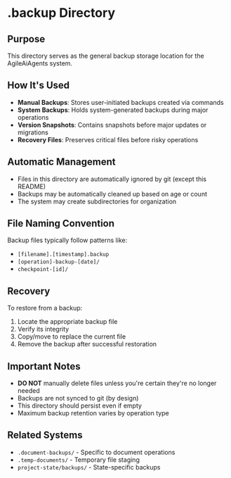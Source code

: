 # .backup Directory

## Purpose
This directory serves as the general backup storage location for the AgileAiAgents system.

## How It's Used
- **Manual Backups**: Stores user-initiated backups created via commands
- **System Backups**: Holds system-generated backups during major operations
- **Version Snapshots**: Contains snapshots before major updates or migrations
- **Recovery Files**: Preserves critical files before risky operations

## Automatic Management
- Files in this directory are automatically ignored by git (except this README)
- Backups may be automatically cleaned up based on age or count
- The system may create subdirectories for organization

## File Naming Convention
Backup files typically follow patterns like:
- `[filename].[timestamp].backup`
- `[operation]-backup-[date]/`
- `checkpoint-[id]/`

## Recovery
To restore from a backup:
1. Locate the appropriate backup file
2. Verify its integrity
3. Copy/move to replace the current file
4. Remove the backup after successful restoration

## Important Notes
- **DO NOT** manually delete files unless you're certain they're no longer needed
- Backups are not synced to git (by design)
- This directory should persist even if empty
- Maximum backup retention varies by operation type

## Related Systems
- `.document-backups/` - Specific to document operations
- `.temp-documents/` - Temporary file staging
- `project-state/backups/` - State-specific backups